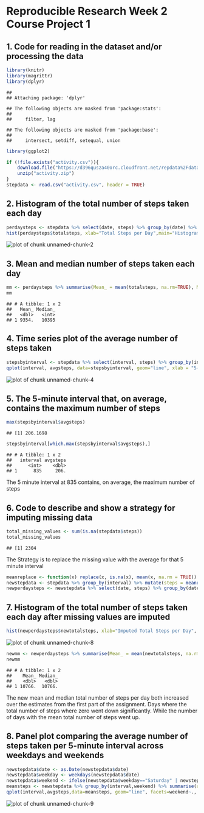 # Reproducible Research Week 2 Course Project 1

## 1. Code for reading in the dataset and/or processing the data


```r
library(knitr)
library(magrittr)
library(dplyr)
```

```
## 
## Attaching package: 'dplyr'
```

```
## The following objects are masked from 'package:stats':
## 
##     filter, lag
```

```
## The following objects are masked from 'package:base':
## 
##     intersect, setdiff, setequal, union
```

```r
library(ggplot2)

if (!file.exists("activity.csv")){
    download.file("https://d396qusza40orc.cloudfront.net/repdata%2Fdata%2Factivity.zip", destfile="activity.zip", mode="wb")
    unzip("activity.zip")
}
stepdata <- read.csv("activity.csv", header = TRUE)
```

## 2. Histogram of the total number of steps taken each day


```r
perdaysteps <- stepdata %>% select(date, steps) %>% group_by(date) %>% summarize(totalsteps = sum(steps, na.rm=TRUE))
hist(perdaysteps$totalsteps, xlab="Total Steps per Day",main="Histogram of Total Steps per Day", breaks=20)
```

![plot of chunk unnamed-chunk-2](figure/unnamed-chunk-2-1.png)

## 3. Mean and median number of steps taken each day


```r
mm <- perdaysteps %>% summarise(Mean_ = mean(totalsteps, na.rm=TRUE), Median_=median(totalsteps, na.rm=TRUE))
mm
```

```
## # A tibble: 1 x 2
##   Mean_ Median_
##   <dbl>   <int>
## 1 9354.   10395
```

## 4. Time series plot of the average number of steps taken


```r
stepsbyinterval <- stepdata %>% select(interval, steps) %>% group_by(interval) %>% summarize(avgsteps = mean(steps, na.rm=TRUE)) 
qplot(interval, avgsteps, data=stepsbyinterval, geom="line", xlab = "5-minute interval", ylab = "Average number of steps taken (across all days)")
```

![plot of chunk unnamed-chunk-4](figure/unnamed-chunk-4-1.png)

## 5. The 5-minute interval that, on average, contains the maximum number of steps


```r
max(stepsbyinterval$avgsteps)
```

```
## [1] 206.1698
```

```r
stepsbyinterval[which.max(stepsbyinterval$avgsteps),]
```

```
## # A tibble: 1 x 2
##   interval avgsteps
##      <int>    <dbl>
## 1      835     206.
```

The 5 minute interval at 835 contains, on average, the maximum number of steps

## 6. Code to describe and show a strategy for imputing missing data


```r
total_missing_values <- sum(is.na(stepdata$steps))
total_missing_values
```

```
## [1] 2304
```

The Strategy is to replace the missing value with the average for that 5 minute interval


```r
meanreplace <- function(x) replace(x, is.na(x), mean(x, na.rm = TRUE))
newstepdata <- stepdata %>% group_by(interval) %>% mutate(steps = meanreplace(steps)) %>% ungroup()
newperdaysteps <- newstepdata %>% select(date, steps) %>% group_by(date) %>% summarize(newtotalsteps = sum(steps, na.rm=TRUE))
```

## 7. Histogram of the total number of steps taken each day after missing values are imputed


```r
hist(newperdaysteps$newtotalsteps, xlab="Imputed Total Steps per Day", main="Histogram of Imputed Total Steps per Day", breaks=20)
```

![plot of chunk unnamed-chunk-8](figure/unnamed-chunk-8-1.png)

```r
newmm <- newperdaysteps %>% summarise(Mean_ = mean(newtotalsteps, na.rm=TRUE), Median_=median(newtotalsteps, na.rm=TRUE))
newmm
```

```
## # A tibble: 1 x 2
##    Mean_ Median_
##    <dbl>   <dbl>
## 1 10766.  10766.
```

The new mean and median total number of steps per day both increased over the estimates from the first part of the assignment. Days where the total number of steps where zero went down significantly. While the number of days with the mean total number of steps went up.

## 8. Panel plot comparing the average number of steps taken per 5-minute interval across weekdays and weekends


```r
newstepdata$date <- as.Date(newstepdata$date)
newstepdata$weekday <- weekdays(newstepdata$date)
newstepdata$weekend <- ifelse(newstepdata$weekday=="Saturday" | newstepdata$weekday=="Sunday", "Weekend", "Weekday")
meansteps <- newstepdata %>% group_by(interval,weekend) %>% summarise(avgsteps = mean(steps))
qplot(interval,avgsteps,data=meansteps, geom="line", facets=weekend~., xlab="5-minute interval", ylab="Average number of steps", main="Average steps per interval across Weekday and Weekend")
```

![plot of chunk unnamed-chunk-9](figure/unnamed-chunk-9-1.png)
